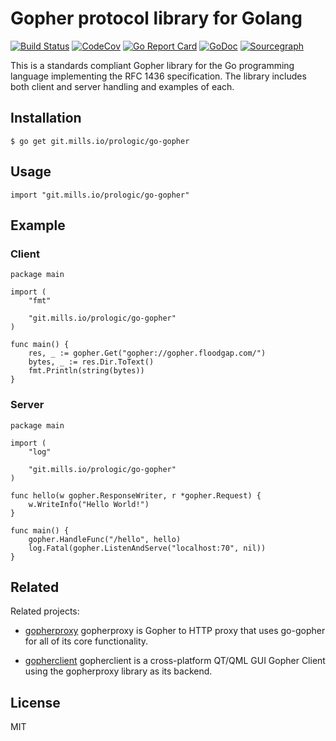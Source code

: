 # Gopher protocol library for Golang

[![Build Status](https://cloud.drone.io/api/badges/prologic/go-gopher/status.svg)](https://cloud.drone.io/prologic/go-gopher)
[![CodeCov](https://codecov.io/gh/prologic/go-gopher/branch/master/graph/badge.svg)](https://codecov.io/gh/prologic/go-gopher)
[![Go Report Card](https://goreportcard.com/badge/prologic/go-gopher)](https://goreportcard.com/report/prologic/go-gopher)
[![GoDoc](https://godoc.org/git.mills.io/prologic/go-gopher?status.svg)](https://godoc.org/git.mills.io/prologic/go-gopher) 
[![Sourcegraph](https://sourcegraph.com/git.mills.io/prologic/go-gopher/-/badge.svg)](https://sourcegraph.com/git.mills.io/prologic/go-gopher?badge)

This is a standards compliant Gopher library for the Go programming language
implementing the RFC 1436 specification. The library includes both client and
server handling and examples of each.

## Installation

```#!bash
$ go get git.mills.io/prologic/go-gopher
```

## Usage

```#!go
import "git.mills.io/prologic/go-gopher"
```

## Example

### Client

```#!go
package main

import (
	"fmt"

	"git.mills.io/prologic/go-gopher"
)

func main() {
	res, _ := gopher.Get("gopher://gopher.floodgap.com/")
	bytes, _ := res.Dir.ToText()
	fmt.Println(string(bytes))
}
```

### Server

```#!go
package main

import (
	"log"

	"git.mills.io/prologic/go-gopher"
)

func hello(w gopher.ResponseWriter, r *gopher.Request) {
	w.WriteInfo("Hello World!")
}

func main() {
	gopher.HandleFunc("/hello", hello)
	log.Fatal(gopher.ListenAndServe("localhost:70", nil))
}
```

## Related

Related projects:

- [gopherproxy](https://git.mills.io/prologic/gopherproxy)
  gopherproxy is Gopher to HTTP proxy that uses go-gopher
  for all of its core functionality.

- [gopherclient](https://git.mills.io/prologic/gopherclient)
  gopherclient is a cross-platform QT/QML GUI Gopher Client
  using the gopherproxy library as its backend.

## License

MIT
